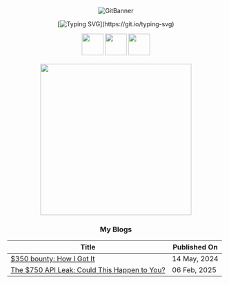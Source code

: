<div align="center">

![GitBanner](https://github.com/user-attachments/assets/c76629ed-0bf4-4a79-b510-380c1f8e165d)

[![Typing SVG](https://readme-typing-svg.demolab.com?font=Montserrat&weight=550&size=23&letterSpacing=0.5px&pause=1000&color=369CF7&center=true&vCenter=true&random=true&width=435&lines=Let's+connect+and+have+a+chat!!)](https://git.io/typing-svg)

<a href="https://www.linkedin.com/in/deepseng/"><img src="https://user-images.githubusercontent.com/74038190/235294012-0a55e343-37ad-4b0f-924f-c8431d9d2483.gif" width="50"></a>
<a href="https://www.instagram.com/deep.seng_/"><img src="https://user-images.githubusercontent.com/74038190/235294013-a33e5c43-a01c-43f6-b44d-a406d8b4ab75.gif" width="50"></a>
<a href="https://x.com/DeepSen_Gupta"><img src="https://user-images.githubusercontent.com/74038190/235294011-b8074c31-9097-4a65-a594-4151b58743a8.gif" width="50"></a>
<br><br>
<img src="https://github.com/user-attachments/assets/01d1d5e2-b79a-4ac5-b74d-7d9c79b5da4f" width="350"/>

### My Blogs

| Title | Published On |
| ----- | ------------ |
| [$350 bounty: How I Got It](https://medium.com/@deepseng/350-bounty-how-i-got-it-broken-linked-hijacked-31bfbc15ac0e) | 14 May, 2024 |
| [The $750 API Leak: Could This Happen to You?](https://deepseng.medium.com/the-750-api-leak-could-this-happen-to-you-08fb858b4af1) | 06 Feb, 2025 |
</div>
